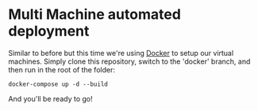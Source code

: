 # Multi Machine automated deployment
Similar to before but this time we're using [Docker](https://github.com/monotiller/engineering89_docker) to setup our virtual machines. Simply clone this repository, switch to the 'docker' branch, and then run in the root of the folder:
```console
docker-compose up -d --build  
```
And you'll be ready to go!
